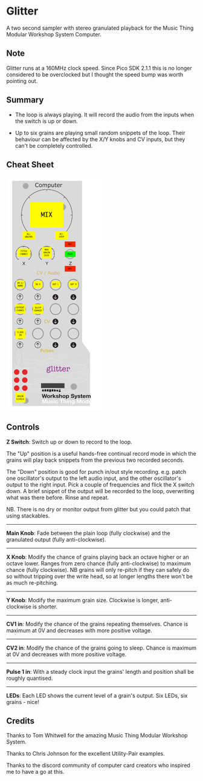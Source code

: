 # Glitter

A two second sampler with stereo granulated playback for the Music Thing Modular Workshop System Computer.

## Note

Glitter runs at a 160MHz clock speed. Since Pico SDK 2.1.1 this is no longer considered to be overclocked
but I thought the speed bump was worth pointing out.

## Summary

* The loop is always playing. It will record the audio from the inputs when the switch is up or down.

* Up to six grains are playing small random snippets of the loop. Their behaviour can be affected by the X/Y knobs and CV inputs, but they can't be completely controlled.

## Cheat Sheet

<img src="glitter_cheat_sheet.png" width="250px">

## Controls

**Z Switch**: Switch up or down to record to the loop.

The "Up" position is a useful hands-free continual record mode in which the grains will play back snippets
from the previous two recorded seconds.

The "Down" position is good for punch in/out style recording. e.g. patch one oscillator's output to
the left audio input, and the other oscillator's output to the right input. Pick a couple of frequencies
and flick the X switch down. A brief snippet of the output will be recorded to the loop, overwriting what
was there before. Rinse and repeat.

NB. There is no dry or monitor output from glitter but you could patch that using stackables.

---

**Main Knob**: Fade between the plain loop (fully clockwise) and the granulated output (fully anti-clockwise).

---

**X Knob**: Modify the chance of grains playing back an octave higher or an octave lower. Ranges from
zero chance (fully anti-clockwise) to maximum chance (fully clockwise). NB grains will only re-pitch 
if they can safely do so without tripping over the write head, so at longer lengths there won't
be as much re-pitching.

---

**Y Knob**: Modify the maximum grain size. Clockwise is longer, anti-clockwise is shorter.

---

**CV1 in**: Modify the chance of the grains repeating themselves. Chance is maximum at 0V and decreases with
more positive voltage.

---

**CV2 in**: Modify the chance of the grains going to sleep.  Chance is maximum at 0V and decreases with
more positive voltage.

---

**Pulse 1 in**: With a steady clock input the grains' length and position shall be roughly quantised.

---

**LEDs**: Each LED shows the current level of a grain's output. Six LEDs, six grains - nice!



## Credits

Thanks to Tom Whitwell for the amazing Music Thing Modular Workshop System.

Thanks to Chris Johnson for the excellent Utility-Pair examples.

Thanks to the discord community of computer card creators who inspired me to have a go at this.  